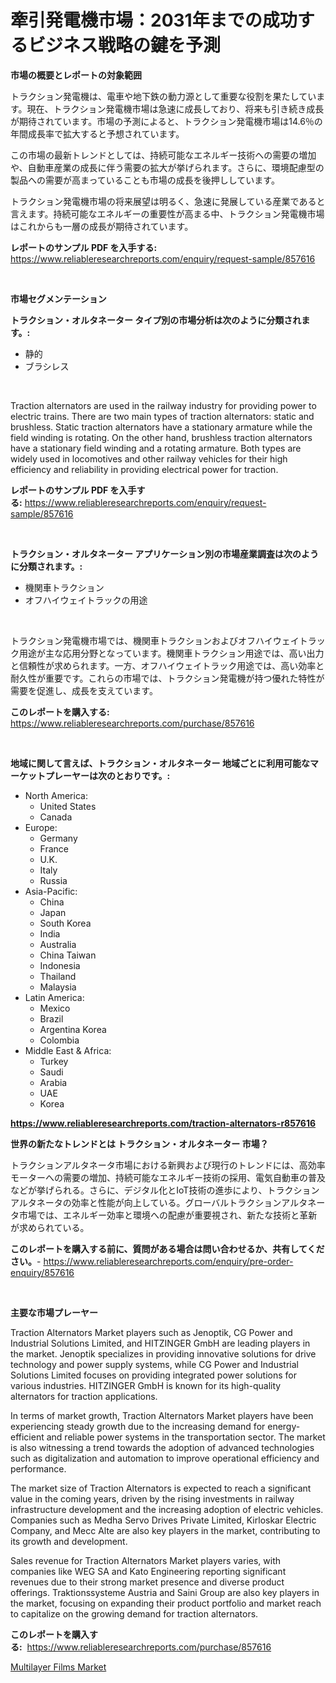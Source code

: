 <p><h1>牽引発電機市場：2031年までの成功するビジネス戦略の鍵を予測</h1></p><p><strong>市場の概要とレポートの対象範囲</strong></p>
<p><p>トラクション発電機は、電車や地下鉄の動力源として重要な役割を果たしています。現在、トラクション発電機市場は急速に成長しており、将来も引き続き成長が期待されています。市場の予測によると、トラクション発電機市場は14.6％の年間成長率で拡大すると予想されています。</p><p>この市場の最新トレンドとしては、持続可能なエネルギー技術への需要の増加や、自動車産業の成長に伴う需要の拡大が挙げられます。さらに、環境配慮型の製品への需要が高まっていることも市場の成長を後押ししています。</p><p>トラクション発電機市場の将来展望は明るく、急速に発展している産業であると言えます。持続可能なエネルギーの重要性が高まる中、トラクション発電機市場はこれからも一層の成長が期待されています。</p></p>
<p><strong>レポートのサンプル PDF を入手する:</strong> <a href="https://www.reliableresearchreports.com/enquiry/request-sample/857616">https://www.reliableresearchreports.com/enquiry/request-sample/857616</a></p>
<p>&nbsp;</p>
<p><strong>市場セグメンテーション</strong></p>
<p><strong>トラクション・オルタネーター タイプ別の市場分析は次のように分類されます。:</strong></p>
<p><ul><li>静的</li><li>ブラシレス</li></ul></p>
<p>&nbsp;</p>
<p><p>Traction alternators are used in the railway industry for providing power to electric trains. There are two main types of traction alternators: static and brushless. Static traction alternators have a stationary armature while the field winding is rotating. On the other hand, brushless traction alternators have a stationary field winding and a rotating armature. Both types are widely used in locomotives and other railway vehicles for their high efficiency and reliability in providing electrical power for traction.</p></p>
<p><strong>レポートのサンプル PDF を入手する:</strong>&nbsp;<a href="https://www.reliableresearchreports.com/enquiry/request-sample/857616">https://www.reliableresearchreports.com/enquiry/request-sample/857616</a></p>
<p>&nbsp;</p>
<p><strong> トラクション・オルタネーター アプリケーション別の市場産業調査は次のように分類されます。:</strong></p>
<p><ul><li>機関車トラクション</li><li>オフハイウェイトラックの用途</li></ul></p>
<p>&nbsp;</p>
<p><p>トラクション発電機市場では、機関車トラクションおよびオフハイウェイトラック用途が主な応用分野となっています。機関車トラクション用途では、高い出力と信頼性が求められます。一方、オフハイウェイトラック用途では、高い効率と耐久性が重要です。これらの市場では、トラクション発電機が持つ優れた特性が需要を促進し、成長を支えています。</p></p>
<p><strong>このレポートを購入する:</strong>&nbsp; <a href="https://www.reliableresearchreports.com/purchase/857616">https://www.reliableresearchreports.com/purchase/857616</a></p>
<p>&nbsp;</p>
<p><strong>地域に関して言えば、トラクション・オルタネーター 地域ごとに利用可能なマーケットプレーヤーは次のとおりです。:</strong></p>
<p><ul>
    <li>
        North America:
        <ul>
            <li>United States</li>
            <li>Canada</li>
        </ul>
    </li>
    <li>
        Europe:
        <ul>
            <li>Germany</li>
            <li>France</li>
            <li>U.K.</li>
            <li>Italy</li>
            <li>Russia</li>
        </ul>
    </li>
    <li>
        Asia-Pacific:
        <ul>
            <li>China</li>
            <li>Japan</li>
            <li>South Korea</li>
            <li>India</li>
            <li>Australia</li>
            <li>China Taiwan</li>
            <li>Indonesia</li>
            <li>Thailand</li>
            <li>Malaysia</li>
        </ul>
    </li>
    <li>
        Latin America:
        <ul>
            <li>Mexico</li>
            <li>Brazil</li>
            <li>Argentina Korea</li>
            <li>Colombia</li>
        </ul>
    </li>
    <li>
        Middle East & Africa:
        <ul>
            <li>Turkey</li>
            <li>Saudi</li>
            <li>Arabia</li>
            <li>UAE</li>
            <li>Korea</li>
        </ul>
    </li>
    </ul></p>
<p><strong><a href="https://www.reliableresearchreports.com/traction-alternators-r857616">https://www.reliableresearchreports.com/traction-alternators-r857616</a></strong>&nbsp;</p>
<p><strong>世界の新たなトレンドとは トラクション・オルタネーター 市場？</strong></p>
<p><p>トラクションアルタネータ市場における新興および現行のトレンドには、高効率モーターへの需要の増加、持続可能なエネルギー技術の採用、電気自動車の普及などが挙げられる。さらに、デジタル化とIoT技術の進歩により、トラクションアルタネータの効率と性能が向上している。グローバルトラクションアルタネータ市場では、エネルギー効率と環境への配慮が重要視され、新たな技術と革新が求められている。</p></p>
<p><strong>このレポートを購入する前に、質問がある場合は問い合わせるか、共有してください。</strong>- <a href="https://www.reliableresearchreports.com/enquiry/pre-order-enquiry/857616">https://www.reliableresearchreports.com/enquiry/pre-order-enquiry/857616</a></p>
<p>&nbsp;</p>
<p><strong>主要な市場プレーヤー</strong></p>
<p><p>Traction Alternators Market players such as Jenoptik, CG Power and Industrial Solutions Limited, and HITZINGER GmbH are leading players in the market. Jenoptik specializes in providing innovative solutions for drive technology and power supply systems, while CG Power and Industrial Solutions Limited focuses on providing integrated power solutions for various industries. HITZINGER GmbH is known for its high-quality alternators for traction applications.</p><p>In terms of market growth, Traction Alternators Market players have been experiencing steady growth due to the increasing demand for energy-efficient and reliable power systems in the transportation sector. The market is also witnessing a trend towards the adoption of advanced technologies such as digitalization and automation to improve operational efficiency and performance.</p><p>The market size of Traction Alternators is expected to reach a significant value in the coming years, driven by the rising investments in railway infrastructure development and the increasing adoption of electric vehicles. Companies such as Medha Servo Drives Private Limited, Kirloskar Electric Company, and Mecc Alte are also key players in the market, contributing to its growth and development.</p><p>Sales revenue for Traction Alternators Market players varies, with companies like WEG SA and Kato Engineering reporting significant revenues due to their strong market presence and diverse product offerings. Traktionssysteme Austria and Saini Group are also key players in the market, focusing on expanding their product portfolio and market reach to capitalize on the growing demand for traction alternators.</p></p>
<p><strong>このレポートを購入する:</strong>&nbsp;&nbsp;<a href="https://www.reliableresearchreports.com/purchase/857616">https://www.reliableresearchreports.com/purchase/857616</a></p>
<p><p><a href="https://copper-carbon-84f.notion.site/Multilayer-Films-Market-Analysis-and-Market-Size-Global-Industry-Overview-Market-Segmentation-and--a17814fa05994c87a8234530132abf71">Multilayer Films Market</a></p></p>